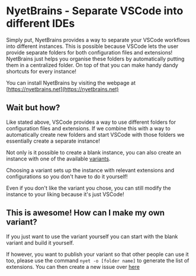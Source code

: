 # NyetBrains - Separate VSCode into different IDEs

Simply put, NyetBrains provides a way to separate your VSCode workflows into different instances.
This is possible because VSCode lets the user provide separate folders for both configuration files and extensions!
NyetBrains just helps you organise these folders by automatically putting them in a centralized folder.
On top of that you can make handy dandy shortcuts for every instance!

You can install NyetBrains by visiting the webpage at [https://nyetbrains.net](https://nyetbrains.net)

## Wait but how?
Like stated above, VSCode provides a way to use different folders for configuration files and extensions. If we combine this with a way to automatically create new folders and start VSCode with those folders we essentially create a separate instance!

Not only is it possible to create a blank instance, you can also create an instance with one of the available [variants](https://github.com/Jrprogrammer/NyetBrains/blob/master/variants/list.txt).

Choosing a variant sets up the instance with relevant extensions and configurations so you don't have to do it yourself! 

Even if you don't like the variant you chose, you can still modify the instance to your liking because it's just VSCode!

## This is awesome! How can I make my own variant?
If you just want to use the variant yourself you can start with the blank variant and build it yourself. 

If however, you want to publish your variant so that other people can use it too, please use the command `nyet -o [folder name]` to generate the list of extensions. You can then create a new issue over [here](https://github.com/Jrprogrammer/NyetBrains/issues/new?assignees=Jrprogrammer&labels=new+variant&template=new-variant.md&title=%5BNew+Variant%5D+-+%7BVariant+name+here%7D)
